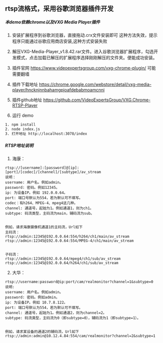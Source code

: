 ## rtsp流格式，采用谷歌浏览器插件开发

##### 本demo依赖chrome以及VXG Media Player插件

1. 安装扩展程序到谷歌浏览器，直接拖动.crx文件安装即可 这种方法失效，提示程序只能通过谷歌应用商店安装,这种方式安装失败

2. 解压VXG-Media-Player_v1.8.42.rar文件。进入谷歌浏览器扩展程序，勾选开发模式，点击加载已解压的扩展程序选择刚刚解压的文件夹。便能成功安装。

3. 插件官网 https://www.videoexpertsgroup.com/vxg-chrome-plugin/  可能需要翻墙
4. 插件下载地址 https://chrome.google.com/webstore/detail/vxg-media-player/hncknjnnbahamgpjoafdebabmoamcnni
5. 插件github地址 https://github.com/VideoExpertsGroup/VXG.Chrome-RTSP-Player
6. 运行 demo

```sh
1. npm install
2. node index.js
3. 打开地址 http://localhost:3078/index
```


##### RTSP地址说明
1. 海康：
```
rtsp://[username]:[password]@[ip]:[port]/[codec]/[channel]/[subtype]/av_stream
说明：
username: 用户名。例如admin。
password: 密码。例如12345。
ip: 为设备IP。例如 192.0.0.64。
port: 端口号默认为554，若为默认可不填写。
codec：有h264、MPEG-4、mpeg4这几种。
channel: 通道号，起始为1。例如通道1，则为ch1。
subtype: 码流类型，主码流为main，辅码流为sub。


例如，请求海康摄像机通道1的主码流，Url如下
主码流：
rtsp://admin:12345@192.0.0.64:554/h264/ch1/main/av_stream
rtsp://admin:12345@192.0.0.64:554/MPEG-4/ch1/main/av_stream


子码流：
rtsp://admin:12345@192.0.0.64/mpeg4/ch1/sub/av_stream
rtsp://admin:12345@192.0.0.64/h264/ch1/sub/av_stream
```

2. 大华：
```
rtsp://username:password@ip:port/cam/realmonitor?channel=1&subtype=0
说明:
username: 用户名。例如admin。
password: 密码。例如admin。
ip: 为设备IP。例如 10.7.8.122。
port: 端口号默认为554，若为默认可不填写。
channel: 通道号，起始为1。例如通道2，则为channel=2。
subtype: 码流类型，主码流为0（即subtype=0），辅码流为1（即subtype=1）。


例如，请求某设备的通道2的辅码流，Url如下
rtsp://admin:admin@10.12.4.84:554/cam/realmonitor?channel=2&subtype=1

```

